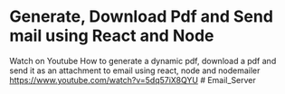 
# Generate, Download Pdf and Send mail using React and Node

Watch on Youtube How to generate a dynamic pdf, download a pdf and send it as an attachment to email using react, node and nodemailer
https://www.youtube.com/watch?v=5dq57iX8QYU
#   E m a i l _ S e r v e r  
 